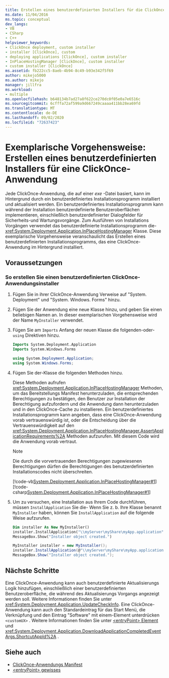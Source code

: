 ```yaml
---
title: Erstellen eines benutzerdefinierten Installers für die ClickOnce-Anwendung
ms.date: 11/04/2016
ms.topic: conceptual
dev_langs:
- VB
- CSharp
- C++
helpviewer_keywords:
- ClickOnce deployment, custom installer
- installer [ClickOnce], custom
- deploying applications [ClickOnce], custom installer
- InPlaceHostingManager [ClickOnce], custom installer
- custom installer [ClickOnce]
ms.assetid: fb222cc5-8aeb-4b94-8c49-b93e342f5f69
author: mikejo5000
ms.author: mikejo
manager: jillfra
ms.workload:
- multiple
ms.openlocfilehash: b648134b7ad27a8f622ce270dc0f05e0a7e6516c
ms.sourcegitcommit: 6cfffa72af599a9d667249caaaa411bb28ea69fd
ms.translationtype: MT
ms.contentlocale: de-DE
ms.lasthandoff: 09/02/2020
ms.locfileid: "72637423"
---
```

# <a name="walkthrough-create-a-custom-installer-for-a-clickonce-application"></a>Exemplarische Vorgehensweise: Erstellen eines benutzerdefinierten Installers für eine ClickOnce-Anwendung
Jede ClickOnce-Anwendung, die auf einer *exe* -Datei basiert, kann im Hintergrund durch ein benutzerdefiniertes Installationsprogramm installiert und aktualisiert werden. Ein benutzerdefiniertes Installationsprogramm kann während der Installation benutzerdefinierte Benutzeroberflächen implementieren, einschließlich benutzerdefinierter Dialogfelder für Sicherheits-und Wartungsvorgänge. Zum Ausführen von Installations Vorgängen verwendet das benutzerdefinierte Installationsprogramm die- <xref:System.Deployment.Application.InPlaceHostingManager> Klasse. Diese exemplarische Vorgehensweise veranschaulicht das Erstellen eines benutzerdefinierten Installationsprogramms, das eine ClickOnce-Anwendung im Hintergrund installiert.

## <a name="prerequisites"></a>Voraussetzungen

### <a name="to-create-a-custom-clickonce-application-installer"></a>So erstellen Sie einen benutzerdefinierten ClickOnce-Anwendungsinstaller

1. Fügen Sie in ihrer ClickOnce-Anwendung Verweise auf "System. Deployment" und "System. Windows. Forms" hinzu.

2. Fügen Sie der Anwendung eine neue Klasse hinzu, und geben Sie einen beliebigen Namen an. In dieser exemplarischen Vorgehensweise wird der Name `MyInstaller` verwendet.

3. Fügen Sie am `Imports` Anfang der neuen Klasse die folgenden-oder- `using` Direktiven hinzu.

    ```vb
    Imports System.Deployment.Application
    Imports System.Windows.Forms
    ```

    ```csharp
    using System.Deployment.Application;
    using System.Windows.Forms;
    ```

4. Fügen Sie der-Klasse die folgenden Methoden hinzu.

     Diese Methoden aufrufen <xref:System.Deployment.Application.InPlaceHostingManager> Methoden, um das Bereitstellungs Manifest herunterzuladen, die entsprechenden Berechtigungen zu bestätigen, den Benutzer zur Installation der Berechtigung aufzufordern und die Anwendung dann herunterzuladen und in den ClickOnce-Cache zu installieren. Ein benutzerdefiniertes Installationsprogramm kann angeben, dass eine ClickOnce-Anwendung vorab vertrauenswürdig ist, oder die Entscheidung über die Vertrauenswürdigkeit auf den <xref:System.Deployment.Application.InPlaceHostingManager.AssertApplicationRequirements%2A> Methoden aufzurufen. Mit diesem Code wird die Anwendung vorab vertraut.

    > [!NOTE]
    > Die durch die vorvertrauenden Berechtigungen zugewiesenen Berechtigungen dürfen die Berechtigungen des benutzerdefinierten Installationscodes nicht überschreiten.

     [!code-vb[System.Deployment.Application.InPlaceHostingManager#1](../deployment/codesnippet/VisualBasic/walkthrough-creating-a-custom-installer-for-a-clickonce-application_1.vb)]
     [!code-csharp[System.Deployment.Application.InPlaceHostingManager#1](../deployment/codesnippet/CSharp/walkthrough-creating-a-custom-installer-for-a-clickonce-application_1.cs)]

5. Um zu versuchen, eine Installation aus Ihrem Code durchführen, müssen `InstallApplication` Sie die- Wenn Sie z. b. Ihre Klasse benannt `MyInstaller` haben, können Sie `InstallApplication` auf die folgende Weise aufzurufen.

    ```vb
    Dim installer As New MyInstaller()
    installer.InstallApplication("\\myServer\myShare\myApp.application")
    MessageBox.Show("Installer object created.")
    ```

    ```csharp
    MyInstaller installer = new MyInstaller();
    installer.InstallApplication(@"\\myServer\myShare\myApp.application");
    MessageBox.Show("Installer object created.");
    ```

## <a name="next-steps"></a>Nächste Schritte
 Eine ClickOnce-Anwendung kann auch benutzerdefinierte Aktualisierungs Logik hinzufügen, einschließlich einer benutzerdefinierten Benutzeroberfläche, die während des Aktualisierungs Vorgangs angezeigt werden soll. Weitere Informationen finden Sie unter <xref:System.Deployment.Application.UpdateCheckInfo>. Eine ClickOnce-Anwendung kann auch den Standardeintrag für das Start Menü, die Verknüpfung und den Eintrag "Software" mit einem-Element unterdrücken `<customUX>` . Weitere Informationen finden Sie unter [ \<entryPoint> Element](../deployment/entrypoint-element-clickonce-application.md) und <xref:System.Deployment.Application.DownloadApplicationCompletedEventArgs.ShortcutAppId%2A> .

## <a name="see-also"></a>Siehe auch
- [ClickOnce-Anwendungs Manifest](../deployment/clickonce-application-manifest.md)
- [\<entryPoint> gewisses](../deployment/entrypoint-element-clickonce-application.md)
